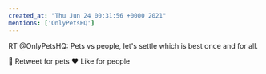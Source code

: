 ```yaml
---
created_at: "Thu Jun 24 00:31:56 +0000 2021"
mentions: ['OnlyPetsHQ']
---
```


RT @OnlyPetsHQ: Pets vs people, let's settle which is best once and for all.

🔁 Retweet for pets
❤️ Like for people